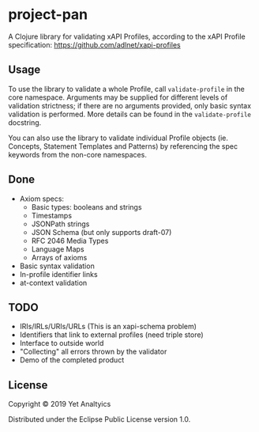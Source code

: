 # project-pan

A Clojure library for validating xAPI Profiles, according to the xAPI Profile
specification: https://github.com/adlnet/xapi-profiles

## Usage

To use the library to validate a whole Profile, call `validate-profile` in
the core namespace. Arguments may be supplied for different levels of
validation strictness; if there are no arguments provided, only basic syntax
validation is performed. More details can be found in the `validate-profile`
docstring.

You can also use the library to validate individual Profile objects (ie.
Concepts, Statement Templates and Patterns) by referencing the spec keywords
from the non-core namespaces.

## Done

- Axiom specs:
    - Basic types: booleans and strings
    - Timestamps
    - JSONPath strings
    - JSON Schema (but only supports draft-07)
    - RFC 2046 Media Types
    - Language Maps
    - Arrays of axioms
- Basic syntax validation
- In-profile identifier links
- at-context validation

## TODO

- IRIs/IRLs/URIs/URLs (This is an xapi-schema problem)
- Identifiers that link to external profiles (need triple store)
- Interface to outside world
- "Collecting" all errors thrown by the validator
- Demo of the completed product

## License

Copyright © 2019 Yet Analtyics

Distributed under the Eclipse Public License version 1.0.
